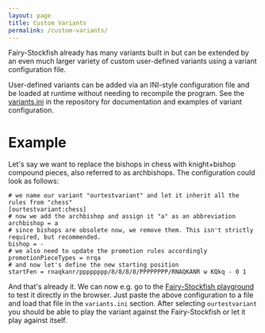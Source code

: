 ```yaml
---
layout: page
title: Custom Variants
permalink: /custom-variants/
---
```


Fairy-Stockfish already has many variants built in but can be extended by an even much larger variety of custom user-defined variants using a variant configuration file.

User-defined variants can be added via an INI-style configuration file and be loaded at runtime without needing to recompile the program. See the [variants.ini](https://github.com/fairy-stockfish/Fairy-Stockfish/blob/master/src/variants.ini) in the repository for documentation and examples of variant configuration.

# Example

Let's say we want to replace the bishops in chess with knight+bishop compound pieces, also referred to as archbishops. The configuration could look as follows:

```
# we name our variant "ourtestvariant" and let it inherit all the rules from "chess"
[ourtestvariant:chess]
# now we add the archbishop and assign it "a" as an abbreviation
archbishop = a
# since bishops are obsolete now, we remove them. This isn't strictly required, but recommended.
bishop = -
# we also need to update the promotion rules accordingly
promotionPieceTypes = nrqa
# and now let's define the new starting position
startFen = rnaqkanr/pppppppp/8/8/8/8/PPPPPPPP/RNAQKANR w KQkq - 0 1
```

And that's already it. We can now e.g. go to the [Fairy-Stockfish playground](https://fairyground.vercel.app/) to test it directly in the browser. Just paste the above configuration to a file and load that file in the `variants.ini` section. After selecting `ourtestvariant` you should be able to play the variant against the Fairy-Stockfish or let it play against itself.
